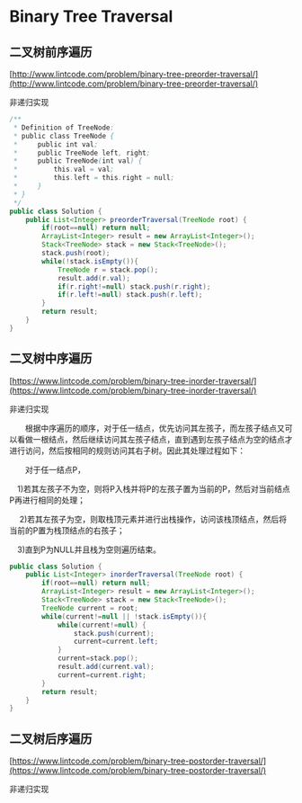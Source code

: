 # Binary Tree Traversal

## 二叉树前序遍历

[http://www.lintcode.com/problem/binary-tree-preorder-traversal/](http://www.lintcode.com/problem/binary-tree-preorder-traversal/)

非递归实现

```java
/**
 * Definition of TreeNode:
 * public class TreeNode {
 *     public int val;
 *     public TreeNode left, right;
 *     public TreeNode(int val) {
 *         this.val = val;
 *         this.left = this.right = null;
 *     }
 * }
 */
public class Solution {
    public List<Integer> preorderTraversal(TreeNode root) {
        if(root==null) return null;
        ArrayList<Integer> result = new ArrayList<Integer>();
        Stack<TreeNode> stack = new Stack<TreeNode>();
        stack.push(root);
        while(!stack.isEmpty()){
            TreeNode r = stack.pop();
            result.add(r.val);
            if(r.right!=null) stack.push(r.right);
            if(r.left!=null) stack.push(r.left);
        }
        return result;
    }
}
```

## 二叉树中序遍历

[https://www.lintcode.com/problem/binary-tree-inorder-traversal/](https://www.lintcode.com/problem/binary-tree-inorder-traversal/)

非递归实现

　　根据中序遍历的顺序，对于任一结点，优先访问其左孩子，而左孩子结点又可以看做一根结点，然后继续访问其左孩子结点，直到遇到左孩子结点为空的结点才进行访问，然后按相同的规则访问其右子树。因此其处理过程如下：

　　对于任一结点P，

  　1\)若其左孩子不为空，则将P入栈并将P的左孩子置为当前的P，然后对当前结点P再进行相同的处理；

 　 2\)若其左孩子为空，则取栈顶元素并进行出栈操作，访问该栈顶结点，然后将当前的P置为栈顶结点的右孩子；

  　3\)直到P为NULL并且栈为空则遍历结束。

```java
public class Solution {
    public List<Integer> inorderTraversal(TreeNode root) {
        if(root==null) return null;
        ArrayList<Integer> result = new ArrayList<Integer>();
        Stack<TreeNode> stack = new Stack<TreeNode>();
        TreeNode current = root;
        while(current!=null || !stack.isEmpty()){
            while(current!=null) {
                stack.push(current);
                current=current.left;
            }
            current=stack.pop();
            result.add(current.val);
            current=current.right;
        }
        return result;
    }
}
```

## 二叉树后序遍历

[https://www.lintcode.com/problem/binary-tree-postorder-traversal/](https://www.lintcode.com/problem/binary-tree-postorder-traversal/)

非递归实现



